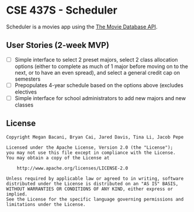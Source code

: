# CSE 437S - Scheduler

Scheduler is a movies app using the [The Movie Database API](http://docs.themoviedb.apiary.io/#).

## User Stories (2-week MVP)

- [ ] Simple interface to select 2 preset majors, select 2 class allocation options (either to complete as much of 1 major before moving on to the next, or to have an even spread), and select a general credit cap on semesters
- [ ] Prepopulates 4-year schedule based on the options above (excludes electives
- [ ] Simple interface for school administrators to add new majors and new classes

## License

    Copyright Megan Bacani, Bryan Cai, Jared Davis, Tina Li, Jacob Pepe

    Licensed under the Apache License, Version 2.0 (the "License");
    you may not use this file except in compliance with the License.
    You may obtain a copy of the License at

        http://www.apache.org/licenses/LICENSE-2.0

    Unless required by applicable law or agreed to in writing, software
    distributed under the License is distributed on an "AS IS" BASIS,
    WITHOUT WARRANTIES OR CONDITIONS OF ANY KIND, either express or implied.
    See the License for the specific language governing permissions and
    limitations under the License.
